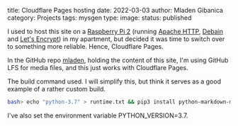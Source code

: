 title: Cloudflare Pages hosting
date: 2022-03-03
author: Mladen Gibanica
category: Projects
tags: mysgen
type:
image:
status: published

I used to host this site on a <a href="https://www.raspberrypi.org/" target="_blank">Raspberry Pi 2</a> (running <a href="https://httpd.apache.org/" target="_blank">Apache HTTP</a>, <a href="https://www.debian.org/" target="_blank">Debain</a> and <a href="https://letsencrypt.org/" target="_blank">Let's Encrypt</a>) in my apartment, but decided it was time to switch over to something more reliable. Hence, Cloudflare Pages.

In the GitHub repo <a href="https://github.com/mgcth/mladen" targte="_blank">mladen</a>, holding the content of this site, I'm using GitHub LFS for media files, and this just works with Cloudflare Pages.

The build command used. I will simplify this, but think it serves as a good example of a rather custom build.
```bash
bash> echo "python-3.7" > runtime.txt && pip3 install python-markdown-math==0.8 && pip3 install MarkupSafe==2.0.0 && pip3 install https://github.com/mgcth/mysgen/archive/master.zip && python -m mysgen.main
```

I've also set the environment variable PYTHON_VERSION=3.7.